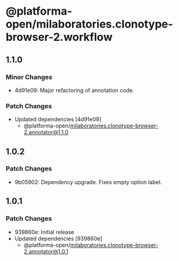# @platforma-open/milaboratories.clonotype-browser-2.workflow

## 1.1.0

### Minor Changes

- 4d91e09: Major refactoring of annotation code.

### Patch Changes

- Updated dependencies [4d91e09]
  - @platforma-open/milaboratories.clonotype-browser-2.annotator@1.1.0

## 1.0.2

### Patch Changes

- 9b05902: Dependency upgrade. Fixes empty option label.

## 1.0.1

### Patch Changes

- 939860e: Initial release
- Updated dependencies [939860e]
  - @platforma-open/milaboratories.clonotype-browser-2.annotator@1.0.1
